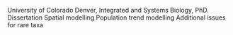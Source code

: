University of Colorado Denver, Integrated and Systems Biology, PhD.
Dissertation
Spatial modelling
Population trend modelling
Additional issues for rare taxa 